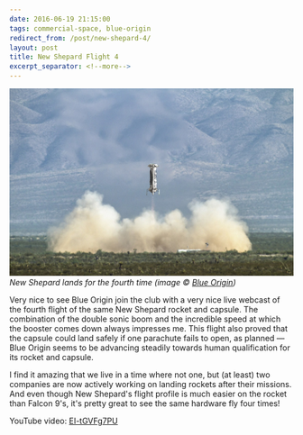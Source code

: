 ```yaml
---
date: 2016-06-19 21:15:00
tags: commercial-space, blue-origin
redirect_from: /post/new-shepard-4/
layout: post
title: New Shepard Flight 4
excerpt_separator: <!--more-->
---
```


![New Shepard Flight 4 Landing][i-ns4]  
_New Shepard lands for the fourth time (image © [Blue Origin][bo])_

Very nice to see Blue Origin join the club with a very nice live webcast of the fourth flight of the same New Shepard rocket and capsule. The combination of the double sonic boom and the incredible speed at which the booster comes down always impresses me. This flight also proved that the capsule could land safely if one parachute fails to open, as planned — Blue Origin seems to be advancing steadily towards human qualification for its rocket and capsule.

I find it amazing that we live in a time where not one, but (at least) two companies are now actively working on landing rockets after their missions. And even though New Shepard's flight profile is much easier on the rocket than Falcon&nbsp;9's, it's pretty great to see the same hardware fly four times!

YouTube video: [EI-tGVFg7PU](http://youtube.com/watch?v=EI-tGVFg7PU)

[bo]: https://www.blueorigin.com
[i-ns4]: /static/media/2016/06/ns4.jpg